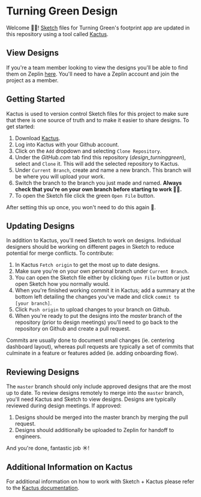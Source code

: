 # Turning Green Design
Welcome 👋🏼! [Sketch](https://www.sketch.com) files for Turning Green's footprint app are updated in this repository using a tool called [Kactus](https://kactus.io).

## View Designs
If you're a team member looking to view the designs you'll be able to find them on Zeplin [here](zpl.io/29oAKvY). You'll need to have a Zeplin account and join the project as a member.

## Getting Started
Kactus is used to version control Sketch files for this project to make sure that there is one source of truth and to make it easier to share designs. To get started:
1. Download [Kactus](https://kactus.io).
2. Log into Kactus with your Github account.
3. Click on the `Add` dropdown and selecting `Clone Repository`.
4. Under the *GitHub.com* tab find this repository (*design_turninggreen*), select and `Clone` it. This will add the selected repository to Kactus.
5. Under `Current Branch`, create and name a new branch. This branch will be where you will upload your work.
6. Switch the branch to the branch you just made and named. **Always check that you're on your own branch before starting to work 🙏🏼.**
7. To open the Sketch file click the green `Open File` button.

After setting this up once, you won't need to do this again 🎉.

## Updating Designs
In addition to Kactus, you'll need Sketch to work on designs. Individual designers should be working on different pages in Sketch to reduce potential for merge conflicts. To contribute:
1. In Kactus `Fetch origin` to get the most up to date designs.
2. Make sure you're on your own personal branch under `Current Branch`. 
3. You can open the Sketch file either by clicking `Open File` button or just open Sketch how you normally would.
4. When you're finished working commit it in Kactus; add a summary at the bottom left detailing the changes you've made and click `commit to [your branch]`.
5. Click `Push origin` to upload changes to your branch on Github.
6. When you're ready to put the designs into the *master* branch of the repository (prior to design meetings) you'll need to go back to the repository on Github and create a pull request. 

Commits are usually done to document small changes (ie. centering dashboard layout), whereas pull requests are typically a set of commits that culminate in a feature or features added (ie. adding onboarding flow).

## Reviewing Designs
The `master` branch should only include approved designs that are the most up to date. To review designs remotely to merge into the `master` branch, you'll need Kactus and Sketch to view designs. Designs are typically reviewed during design meetings. If approved:
1. Designs should be merged into the master branch by merging the pull request. 
2. Designs should additionally be uploaded to Zeplin for handoff to engineers.

And you're done, fantastic job ☀️!

## Additional Information on Kactus
For additional information on how to work with Sketch + Kactus please refer to the [Kactus documentation](https://kactus.io/help/how-to/).
